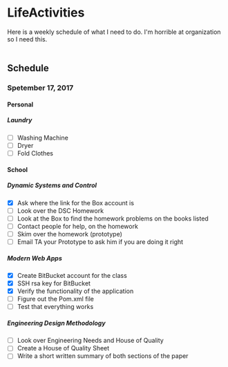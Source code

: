 # LifeActivities
Here is a weekly schedule of what I need to do. I'm horrible at organization so I need this.<br/><br/>

## Schedule
### Spetember 17, 2017
#### Personal
##### Laundry

- [ ] Washing Machine
- [ ] Dryer
- [ ] Fold Clothes

#### School

##### Dynamic Systems and Control

- [x] Ask where the link for the Box account is
- [ ] Look over the DSC Homework
- [ ] Look at the Box to find the homework problems on the books listed
- [ ] Contact people for help, on the homework
- [ ] Skim over the homework (prototype)
- [ ] Email TA your Prototype to ask him if you are doing it right

##### Modern Web Apps

- [x] Create BitBucket account for the class
- [x] SSH rsa key for BitBucket
- [x] Verify the functionality of the application
- [ ] Figure out the Pom.xml file
- [ ] Test that everything works

##### Engineering Design Methodology

- [ ] Look over Engineering Needs and House of Quality
- [ ] Create a House of Quality Sheet
- [ ] Write a short written summary of both sections of the paper
